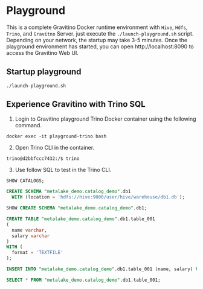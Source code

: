 <!--
  Copyright 2023 Datastrato.
  This software is licensed under the Apache License version 2.
-->
# Playground
This is a complete Gravitino Docker runtime environment with `Hive`, `Hdfs`, `Trino`, and `Gravitno` Server. just execute the `./launch-playground.sh` script.
Depending on your network, the startup may take 3-5 minutes.
Once the playground environment has started, you can open http://localhost:8090 to access the Gravitino Web UI.

## Startup playground
```shell
./launch-playground.sh
```

## Experience Gravitino with Trino SQL

1. Login to Gravitino playground Trino Docker container using the following command.

```shell
docker exec -it playground-trino bash
````

2. Open Trino CLI in the container.

```shell
trino@d2bbfccc7432:/$ trino
```

3. Use follow SQL to test in the Trino CLI.

```SQL
SHOW CATALOGS;

CREATE SCHEMA "metalake_demo.catalog_demo".db1
  WITH (location = 'hdfs://hive:9000/user/hive/warehouse/db1.db');

SHOW CREATE SCHEMA "metalake_demo.catalog_demo".db1;

CREATE TABLE "metalake_demo.catalog_demo".db1.table_001
(
  name varchar,
  salary varchar
)
WITH (
  format = 'TEXTFILE'
);

INSERT INTO "metalake_demo.catalog_demo".db1.table_001 (name, salary) VALUES ('sam', '11');

SELECT * FROM "metalake_demo.catalog_demo".db1.table_001;
```

